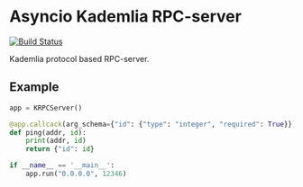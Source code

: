 # Asyncio Kademlia RPC-server
[![Build Status](https://travis-ci.org/bashkirtsevich-llc/aiokrpc.svg?branch=master)](https://travis-ci.org/bashkirtsevich-llc/aiokrpc)

Kademlia protocol based RPC-server.

## Example

```python
app = KRPCServer()

@app.callcack(arg_schema={"id": {"type": "integer", "required": True}})
def ping(addr, id):
    print(addr, id)
    return {"id": id}

if __name__ == '__main__':
    app.run("0.0.0.0", 12346)

```